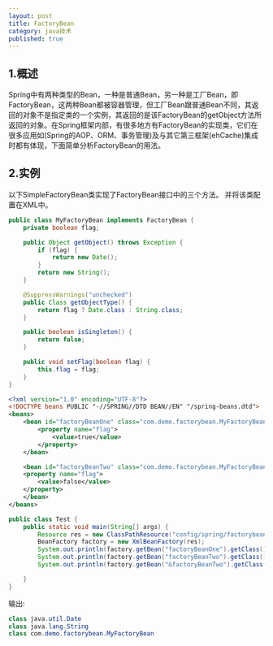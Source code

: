 ```yaml
---
layout: post
title: FactoryBean
category: java技术
published: true
---
```


## 1.概述 

Spring中有两种类型的Bean，一种是普通Bean，另一种是工厂Bean，即FactoryBean，这两种Bean都被容器管理，但工厂Bean跟普通Bean不同，其返回的对象不是指定类的一个实例，其返回的是该FactoryBean的getObject方法所返回的对象。在Spring框架内部，有很多地方有FactoryBean的实现类，它们在很多应用如(Spring的AOP、ORM、事务管理)及与其它第三框架(ehCache)集成时都有体现，下面简单分析FactoryBean的用法。 

## 2.实例 

以下SimpleFactoryBean类实现了FactoryBean接口中的三个方法。 并将该类配置在XML中。 

```java
public class MyFactoryBean implements FactoryBean {
    private boolean flag;

    public Object getObject() throws Exception {
        if (flag) {
            return new Date();
        }
        return new String();
    }

    @SuppressWarnings("unchecked")
    public Class getObjectType() {
        return flag ? Date.class : String.class;
    }

    public boolean isSingleton() {
        return false;
    }

    public void setFlag(boolean flag) {
        this.flag = flag;
    }
}
```

```xml
<?xml version="1.0" encoding="UTF-8"?>
<!DOCTYPE beans PUBLIC "-//SPRING//DTD BEAN//EN" "/spring-beans.dtd">
<beans>
    <bean id="factoryBeanOne" class="com.demo.factorybean.MyFactoryBean" >
        <property name="flag">
            <value>true</value>
        </property>
    </bean>

    <bean id="factoryBeanTwo" class="com.demo.factorybean.MyFactoryBean" >
    <property name="flag">
        <value>false</value>
    </property>
    </bean>
</beans>
```


```java
public class Test {
    public static void main(String[] args) {
        Resource res = new ClassPathResource("config/spring/factorybean.xml");
        BeanFactory factory = new XmlBeanFactory(res);
        System.out.println(factory.getBean("factoryBeanOne").getClass());
        System.out.println(factory.getBean("factoryBeanTwo").getClass());
        System.out.println(factory.getBean("&factoryBeanTwo").getClass());

    }
}
```

输出:

```java
class java.util.Date
class java.lang.String
class com.demo.factorybean.MyFactoryBean
```